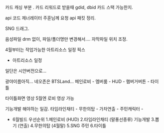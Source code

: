 
카드 캐싱 부분 . 카드 리워드로 받을때 gdid, dbid 카드 스택 가능한지.

api 코드 제너레이터 주훈님께 요청
api 패킷 정리. 

SNG 드래그. 

음성파일 drm 없이, 파일/폴더명만 변경해서....
자막파일 위치 조정.

4월부터는 작업가능한 아트리소스 일정 픽스


- 아트리소스 일정 


일단은 시안버전으로...

광야이름아직...
네오존은 BTSLand...
메인로비 - 멤버룸 - HUD - 햄버거버튼 - 
타이틀


타이틀화면 영상
5월엔 로비 영상 가능


기능개발 해야하는 일감.
타임라인채티 - 무한의탑 - 가차연출 - 주민캐릭터 - 


- 6월빌드 우선순위
1.메인로비 (HUD)
2.타임라인채티 (말풍선종류) 기능개발
3.뽑기 (연출)
4.무한의탑 (4월말)
5.SNG 주민
6.타이틀